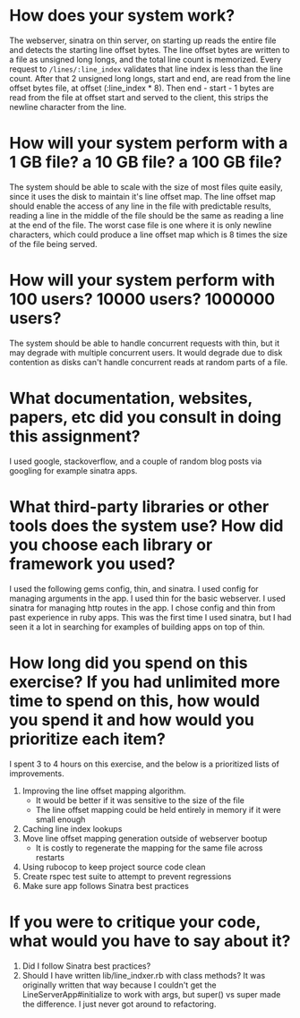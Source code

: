 # How does your system work?
The webserver, sinatra on thin server, on starting up reads 
the entire file and detects the starting line offset bytes. 
The line offset bytes are written to a file as unsigned long longs, 
and the total line count is memorized. Every request to `/lines/:line_index`
validates that line index is less than the line count. After that 2
unsigned long longs, start and end, are read from the line offset bytes file,
at offset (:line_index * 8). Then end - start - 1 bytes are read from the file
at offset start and served to the client, this strips the newline character from the line.

# How will your system perform with a 1 GB file? a 10 GB file? a 100 GB file?
The system should be able to scale with the size of most files quite easily,
since it uses the disk to maintain it's line offset map. The line offset map
should enable the access of any line in the file with predictable results, 
reading a line in the middle of the file should be the same as reading a line
at the end of the file. The worst case file is one where it is only newline
characters, which could produce a line offset map which is 8 times the size
of the file being served.

# How will your system perform with 100 users? 10000 users? 1000000 users?
The system should be able to handle concurrent requests with thin, but it may
degrade with multiple concurrent users. It would degrade due to disk
contention as disks can't handle concurrent reads at random parts of a file.

# What documentation, websites, papers, etc did you consult in doing this assignment?
I used google, stackoverflow, and a couple of random blog posts via googling for example sinatra apps.

# What third-party libraries or other tools does the system use? How did you choose each library or framework you used?
I used the following gems config, thin, and sinatra. I used config for managing arguments in the app. I used thin for the basic webserver. I used sinatra for managing http routes in the app. I chose config and thin from past experience in ruby apps. This was the first time I used sinatra, but I had seen it a lot in searching for examples of building apps on top of thin.

# How long did you spend on this exercise? If you had unlimited more time to spend on this, how would you spend it and how would you prioritize each item?
I spent 3 to 4 hours on this exercise, and the below is a prioritized lists of improvements.

1. Improving the line offset mapping algorithm.
   * It would be better if it was sensitive to the size of the file
   * The line offset mapping could be held entirely in memory if it were small enough
2. Caching line index lookups
3. Move line offset mapping generation outside of webserver bootup
   * It is costly to regenerate the mapping for the same file across restarts
4. Using rubocop to keep project source code clean
5. Create rspec test suite to attempt to prevent regressions
6. Make sure app follows Sinatra best practices

# If you were to critique your code, what would you have to say about it?
1. Did I follow Sinatra best practices?
2. Should I have written lib/line_indxer.rb with class methods? It was originally written that way because I couldn't get the LineServerApp#initialize to
work with args, but super() vs super made the difference. I just never got around to refactoring.
